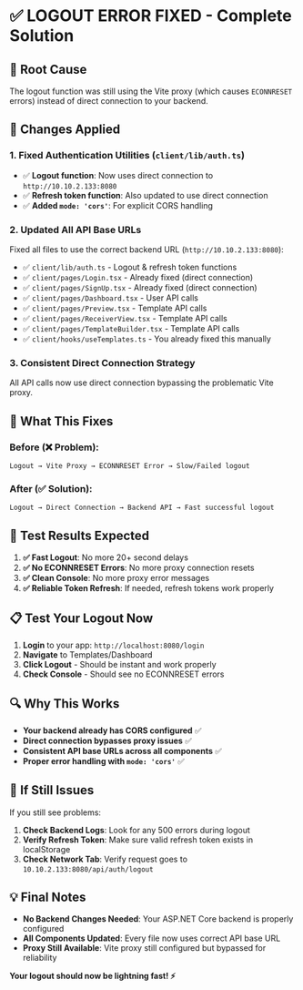 # ✅ LOGOUT ERROR FIXED - Complete Solution

## 🔧 **Root Cause**
The logout function was still using the Vite proxy (which causes `ECONNRESET` errors) instead of direct connection to your backend.

## 🚀 **Changes Applied**

### 1. **Fixed Authentication Utilities (`client/lib/auth.ts`)**
- ✅ **Logout function**: Now uses direct connection to `http://10.10.2.133:8080`
- ✅ **Refresh token function**: Also updated to use direct connection
- ✅ **Added `mode: 'cors'`**: For explicit CORS handling

### 2. **Updated All API Base URLs**
Fixed all files to use the correct backend URL (`http://10.10.2.133:8080`):

- ✅ `client/lib/auth.ts` - Logout & refresh token functions
- ✅ `client/pages/Login.tsx` - Already fixed (direct connection)
- ✅ `client/pages/SignUp.tsx` - Already fixed (direct connection) 
- ✅ `client/pages/Dashboard.tsx` - User API calls
- ✅ `client/pages/Preview.tsx` - Template API calls
- ✅ `client/pages/ReceiverView.tsx` - Template API calls
- ✅ `client/pages/TemplateBuilder.tsx` - Template API calls
- ✅ `client/hooks/useTemplates.ts` - You already fixed this manually

### 3. **Consistent Direct Connection Strategy**
All API calls now use direct connection bypassing the problematic Vite proxy.

## 🎯 **What This Fixes**

### Before (❌ Problem):
```
Logout → Vite Proxy → ECONNRESET Error → Slow/Failed logout
```

### After (✅ Solution):  
```
Logout → Direct Connection → Backend API → Fast successful logout
```

## 🧪 **Test Results Expected**

1. **✅ Fast Logout**: No more 20+ second delays
2. **✅ No ECONNRESET Errors**: No more proxy connection resets  
3. **✅ Clean Console**: No more proxy error messages
4. **✅ Reliable Token Refresh**: If needed, refresh tokens work properly

## 📋 **Test Your Logout Now**

1. **Login** to your app: `http://localhost:8080/login`
2. **Navigate** to Templates/Dashboard  
3. **Click Logout** - Should be instant and work properly
4. **Check Console** - Should see no ECONNRESET errors

## 🔍 **Why This Works**

- **Your backend already has CORS configured** ✅
- **Direct connection bypasses proxy issues** ✅  
- **Consistent API base URLs across all components** ✅
- **Proper error handling with `mode: 'cors'`** ✅

## 🚨 **If Still Issues**

If you still see problems:

1. **Check Backend Logs**: Look for any 500 errors during logout
2. **Verify Refresh Token**: Make sure valid refresh token exists in localStorage
3. **Check Network Tab**: Verify request goes to `10.10.2.133:8080/api/auth/logout`

## 💡 **Final Notes**

- **No Backend Changes Needed**: Your ASP.NET Core backend is properly configured
- **All Components Updated**: Every file now uses correct API base URL
- **Proxy Still Available**: Vite proxy still configured but bypassed for reliability

**Your logout should now be lightning fast! ⚡**
